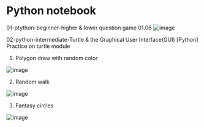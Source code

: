 # Python notebook





01-ptython-beginner-higher & lower question game
01.06
![image](https://github.com/hamdrew-jl/python_notebook/assets/141601957/07d97c4b-9a61-45af-9183-32b508736bcc)

02-python-intermediate-Turtle & the Graphical User Interface(GUI)
[Python] Practice on turtle module
1. Polygon draw with random color
   
![image](https://github.com/hamdrew-jl/python_practice_turtle/assets/141601957/ed2aafcb-226d-4a68-9e41-5fcf41ec6f0a)

2. Random walk

![image](https://github.com/hamdrew-jl/python_notebook/assets/141601957/92694db6-3df5-4ba9-bc5c-4be119482d61)


3. Fantasy circles

![image](https://github.com/hamdrew-jl/python_notebook/assets/141601957/eee85ccd-4ebc-4313-9586-16c4d997ed71)
